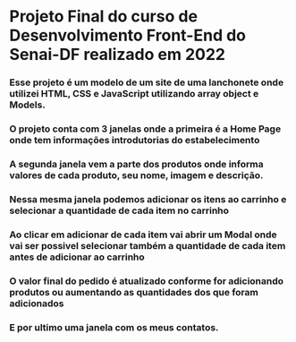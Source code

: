 # Projeto Final do curso de Desenvolvimento Front-End do Senai-DF realizado em 2022
### Esse projeto é um modelo de um site de uma lanchonete onde utilizei HTML, CSS e JavaScript utilizando array object e Models.
### O projeto conta com 3 janelas onde a primeira é a Home Page onde tem informações introdutorias do estabelecimento
### A segunda janela vem a parte dos produtos onde informa valores de cada produto, seu nome, imagem e descrição.
### Nessa mesma janela podemos adicionar os itens ao carrinho e selecionar a quantidade de cada item no carrinho
### Ao clicar em adicionar de cada item vai abrir um Modal onde vai ser possivel selecionar também a quantidade de cada item antes de adicionar ao carrinho
### O valor final do pedido é atualizado conforme for adicionando produtos ou aumentando as quantidades dos que foram adicionados
### E por ultimo uma janela com os meus contatos.
